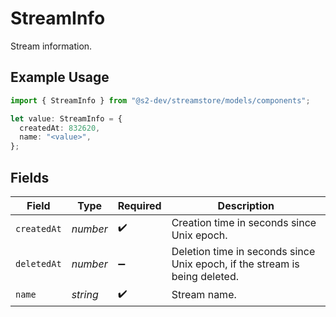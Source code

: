 # StreamInfo

Stream information.

## Example Usage

```typescript
import { StreamInfo } from "@s2-dev/streamstore/models/components";

let value: StreamInfo = {
  createdAt: 832620,
  name: "<value>",
};
```

## Fields

| Field                                                                      | Type                                                                       | Required                                                                   | Description                                                                |
| -------------------------------------------------------------------------- | -------------------------------------------------------------------------- | -------------------------------------------------------------------------- | -------------------------------------------------------------------------- |
| `createdAt`                                                                | *number*                                                                   | :heavy_check_mark:                                                         | Creation time in seconds since Unix epoch.                                 |
| `deletedAt`                                                                | *number*                                                                   | :heavy_minus_sign:                                                         | Deletion time in seconds since Unix epoch, if the stream is being deleted. |
| `name`                                                                     | *string*                                                                   | :heavy_check_mark:                                                         | Stream name.                                                               |